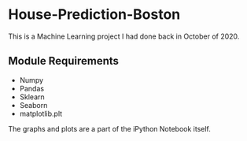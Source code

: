 # House-Prediction-Boston
This is a Machine Learning project I had done back in October of 2020. 

## Module Requirements 
- Numpy
- Pandas
- Sklearn
- Seaborn
- matplotlib.plt

The graphs and plots are a part of the iPython Notebook itself. 
